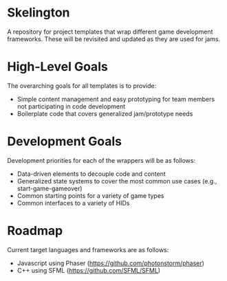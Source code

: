 # Skelington
A repository for project templates that wrap different game development frameworks. These will be revisited and updated as they are used for jams. 

# High-Level Goals
The overarching goals for all templates is to provide:

- Simple content management and easy prototyping for team members not participating in code development
- Boilerplate code that covers generalized jam/prototype needs

# Development Goals
Development priorities for each of the wrappers will be as follows:

- Data-driven elements to decouple code and content
- Generalized state systems to cover the most common use cases (e.g., start-game-gameover)
- Common starting points for a variety of game types
- Common interfaces to a variety of HIDs

# Roadmap
Current target languages and frameworks are as follows:

- Javascript using Phaser (https://github.com/photonstorm/phaser)
- C++ using SFML (https://github.com/SFML/SFML)